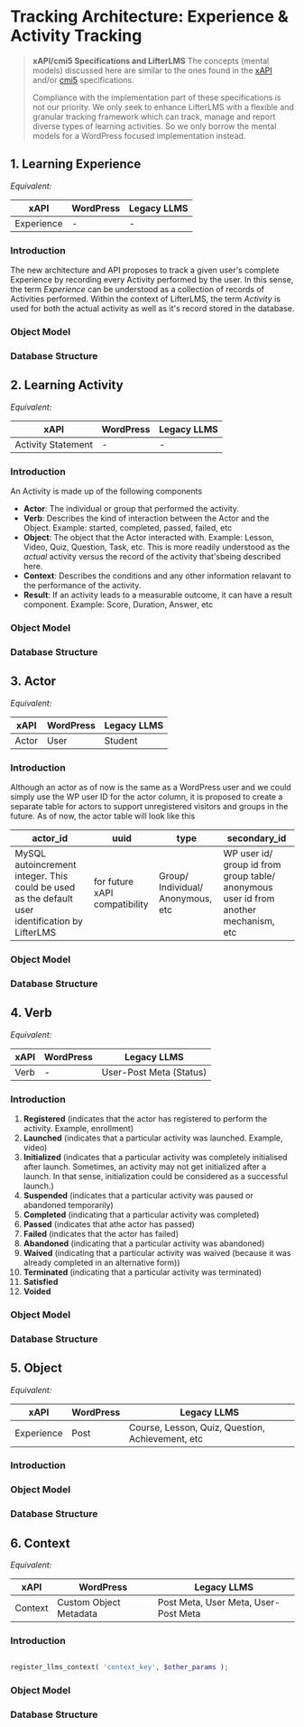 # Tracking Architecture: Experience & Activity Tracking

> **xAPI/cmi5 Specifications and LifterLMS** The concepts (mental models) discussed here are similar to the ones found in the [xAPI](https://github.com/adlnet/xAPI-Spec) and/or [cmi5](https://github.com/AICC/CMI-5_Spec_Current/blob/quartz/cmi5_spec.md) specifications.
>
>Compliance with the implementation part of these specifications is not our priority. We only seek to enhance LifterLMS with a flexible and granular tracking framework which can track, manage and report diverse types of learning activities. So we only borrow the mental models for a WordPress focused implementation instead.

## 1. Learning Experience

*Equivalent:*

| xAPI       | WordPress | Legacy LLMS                          |
|------------|-----------|--------------------------------------|
| Experience | - |  - |

### Introduction

The new architecture and API proposes to track a given user's complete Experience by recording every Activity performed by the user. In this sense, the term *Experience* can be understood as a collection of records of Activities performed. Within the context of LifterLMS, the term *Activity* is used for both the actual activity as well as it's record stored in the database.

### Object Model

### Database Structure

## 2. Learning Activity

*Equivalent:*

| xAPI       | WordPress | Legacy LLMS                          |
|------------|-----------|--------------------------------------|
| Activity Statement | - | - |


### Introduction

An Activity is made up of the following components

 * **Actor**: The individual or group that performed the activity.
 * **Verb**: Describes the kind of interaction between the Actor and the Object. Example: started, completed, passed, failed, etc
 * **Object**: The object that the Actor interacted with. Example: Lesson, Video, Quiz, Question, Task, etc. This is more readily understood as the *actual* activity versus the record of the activity that'sbeing described here.
 * **Context**: Describes the conditions and any other information relavant to the performance of the activity.
 * **Result**: If an activity leads to a measurable outcome, it can have a result component. Example: Score, Duration, Answer, etc

### Object Model

### Database Structure

## 3. Actor

*Equivalent:*

| xAPI       | WordPress | Legacy LLMS                          |
|------------|-----------|--------------------------------------|
| Actor | User |  Student |

### Introduction

Although an actor as of now is the same as a WordPress user and we could simply use the WP user ID for the actor column, it is proposed to create a separate table for actors to support unregistered visitors and groups in the future. As of now, the actor table will look like this

| actor_id | uuid | type | secondary_id |
| -------- | ---- | ---- | ------------ |
| MySQL autoincrement integer. This could be used as the default user identification by LifterLMS | for future xAPI compatibility | Group/ Individual/ Anonymous, etc | WP user id/ group id from group table/ anonymous user id from another mechanism, etc |


### Object Model

### Database Structure

## 4. Verb

*Equivalent:*

| xAPI       | WordPress | Legacy LLMS                          |
|------------|-----------|--------------------------------------|
| Verb | - | User-Post Meta (Status) |

### Introduction

1. **Registered** (indicates that the actor has registered to perform the activity. Example, enrollment)
 1. **Launched** (indicates that a particular activity was launched. Example, video)
 1. **Initialized** (indicates that a particular activity was completely initialised after launch. Sometimes, an activity may not get initialized after a launch. In that sense, initialization could be considered as a successful launch.)
 1. **Suspended** (indicates that a particular activity was paused or abandoned temporarily)
 1. **Completed** (indicating that a particular activity was completed)
 1. **Passed** (indicates that athe actor has passed)
 1. **Failed** (indicates that the actor has failed)
 1. **Abandoned** (indicating that a particular activity was abandoned)
 1. **Waived** (indicating that a particular activity was waived (because it was already completed in an alternative form))
 1. **Terminated** (indicating that a particular activity was terminated)
 1. **Satisfied**
 1. **Voided**


### Object Model

### Database Structure

## 5. Object

*Equivalent:*

| xAPI       | WordPress | Legacy LLMS                          |
|------------|-----------|--------------------------------------|
| Experience | Post | Course, Lesson, Quiz, Question, Achievement, etc |

### Introduction

### Object Model

### Database Structure

## 6. Context

*Equivalent:*

| xAPI       | WordPress | Legacy LLMS                          |
|------------|-----------|--------------------------------------|
| Context | Custom Object Metadata | Post Meta, User Meta, User-Post Meta |

### Introduction

```php

register_llms_context( 'context_key', $other_params );
```

### Object Model

### Database Structure
